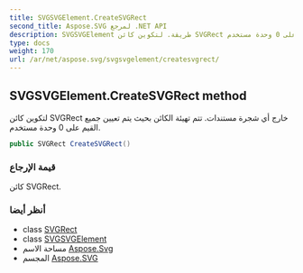 ```yaml
---
title: SVGSVGElement.CreateSVGRect
second_title: Aspose.SVG لمرجع .NET API
description: SVGSVGElement طريقة. لتكوين كائن SVGRect خارج أي شجرة مستندات. تتم تهيئة الكائن بحيث يتم تعيين جميع القيم على 0 وحدة مستخدم.
type: docs
weight: 170
url: /ar/net/aspose.svg/svgsvgelement/createsvgrect/
---
```

## SVGSVGElement.CreateSVGRect method

لتكوين كائن SVGRect خارج أي شجرة مستندات. تتم تهيئة الكائن بحيث يتم تعيين جميع القيم على 0 وحدة مستخدم.

```csharp
public SVGRect CreateSVGRect()
```

### قيمة الإرجاع

كائن SVGRect.

### أنظر أيضا

* class [SVGRect](../../../aspose.svg.datatypes/svgrect/)
* class [SVGSVGElement](../)
* مساحة الاسم [Aspose.Svg](../../svgsvgelement/)
* المجسم [Aspose.SVG](../../../)



